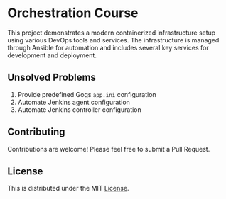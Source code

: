 # Orchestration Course

This project demonstrates a modern containerized infrastructure setup using various DevOps tools and services. 
The infrastructure is managed through Ansible for automation and includes several key services for development and deployment.

## Unsolved Problems

1. Provide predefined Gogs `app.ini` configuration
2. Automate Jenkins agent configuration
3. Automate Jenkins controller configuration

## Contributing

Contributions are welcome! Please feel free to submit a Pull Request.

## License

This is distributed under the MIT [License](LICENSE).